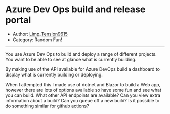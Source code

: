 # Azure Dev Ops build and release portal

- Author: [Limp_Tension9615](https://www.reddit.com/user/Limp_Tension9615)
- Category: Random Fun!

---

You use Azure Dev Ops to build and deploy a range of different projects. You want to be able to see at glance what is currently building.

By making use of the API available for Azure DevOps build a dashboard to display what is currently building or deploying. 

When I attempted this I made use of dotnet and Blazor to build a Web app, however there are lots of options available so have some fun and see what you can build. What other API endpoints are available? Can you view extra information about a build? Can you queue off a new build? Is it possible to do something similar for github actions?